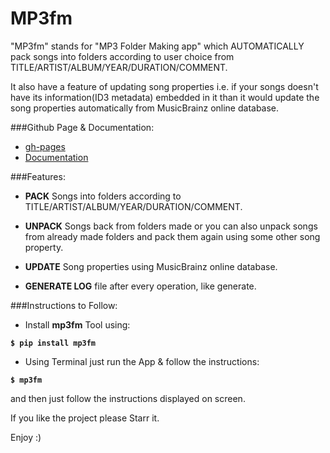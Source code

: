 MP3fm
=====

"MP3fm" stands for "MP3 Folder Making app" which AUTOMATICALLY pack songs into folders according to user choice from 
TITLE/ARTIST/ALBUM/YEAR/DURATION/COMMENT. 

It also have a feature of updating song properties i.e. if your songs doesn't 
have its information(ID3 metadata) embedded in it than it would update the song properties automatically from MusicBrainz 
online database.


###Github Page & Documentation:
* [gh-pages](http://aki92.github.io/mp3fm/)
* [Documentation](https://mp3fm.readthedocs.org/en/latest/index.html)


###Features:          

* **PACK** Songs into folders according to TITLE/ARTIST/ALBUM/YEAR/DURATION/COMMENT.           

* **UNPACK** Songs back from folders made or you can also unpack songs from already made folders and pack them again using some other song property.        

* **UPDATE** Song properties using MusicBrainz online database.          

* **GENERATE LOG** file after every operation, like generate.            


###Instructions to Follow:       

* Install **mp3fm** Tool using:

**`$ pip install mp3fm`**      
     
* Using Terminal just run the App & follow the instructions:

**`$ mp3fm`**    

and then just follow the instructions displayed on screen. 


If you like the project please Starr it.

Enjoy :)
